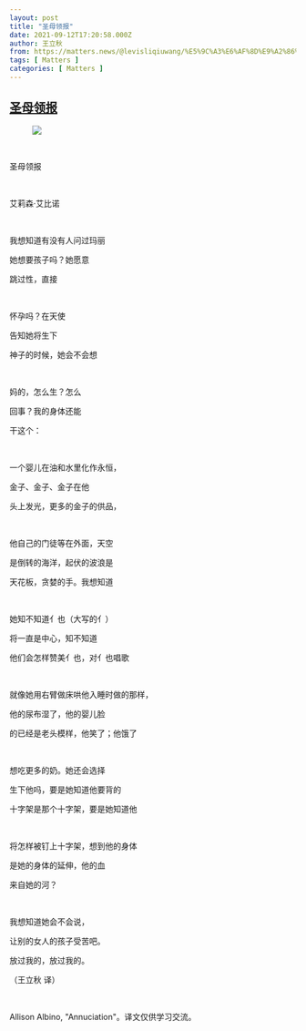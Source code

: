 ```yaml
---
layout: post
title: "圣母领报"
date: 2021-09-12T17:20:58.000Z
author: 王立秋
from: https://matters.news/@levisliqiuwang/%E5%9C%A3%E6%AF%8D%E9%A2%86%E6%8A%A5-bafyreicsshcj7rmm2v3izkvy42uxjxh57mo32wach5fnfns74zjsnf6vp4
tags: [ Matters ]
categories: [ Matters ]
---
```

<!--1631467258000-->
[圣母领报](https://matters.news/@levisliqiuwang/%E5%9C%A3%E6%AF%8D%E9%A2%86%E6%8A%A5-bafyreicsshcj7rmm2v3izkvy42uxjxh57mo32wach5fnfns74zjsnf6vp4)
------

<div>
<figure class="image"><img src="https://assets.matters.news/embed/258dcbdb-1100-4833-86b1-b072ed44d728.png" data-asset-id="258dcbdb-1100-4833-86b1-b072ed44d728" referrerpolicy="no-referrer"><figcaption><span></span></figcaption></figure><p><br></p><p>圣母领报</p><p> </p><p>艾莉森·艾比诺</p><p> </p><p>我想知道有没有人问过玛丽</p><p>她想要孩子吗？她愿意</p><p>跳过性，直接</p><p> </p><p>怀孕吗？在天使</p><p>告知她将生下</p><p>神子的时候，她会不会想</p><p> </p><p>妈的，怎么生？怎么</p><p>回事？我的身体还能</p><p>干这个：</p><p> </p><p>一个婴儿在油和水里化作永恒，</p><p>金子、金子、金子在他</p><p>头上发光，更多的金子的供品，</p><p> </p><p>他自己的门徒等在外面，天空</p><p>是倒转的海洋，起伏的波浪是</p><p>天花板，贪婪的手。我想知道</p><p> </p><p>她知不知道亻也（大写的亻）</p><p>将一直是中心，知不知道</p><p>他们会怎样赞美亻也，对亻也唱歌</p><p> </p><p>就像她用右臂做床哄他入睡时做的那样，</p><p>他的尿布湿了，他的婴儿脸</p><p>的已经是老头模样，他笑了；他饿了</p><p> </p><p>想吃更多的奶。她还会选择</p><p>生下他吗，要是她知道他要背的</p><p>十字架是那个十字架，要是她知道他</p><p> </p><p>将怎样被钉上十字架，想到他的身体</p><p>是她的身体的延伸，他的血</p><p>来自她的河？</p><p> </p><p>我想知道她会不会说，</p><p>让别的女人的孩子受苦吧。</p><p>放过我的，放过我的。</p><p>（王立秋 译）</p><p><br></p><p>Allison Albino, "Annuciation"。译文仅供学习交流。</p>
</div>
